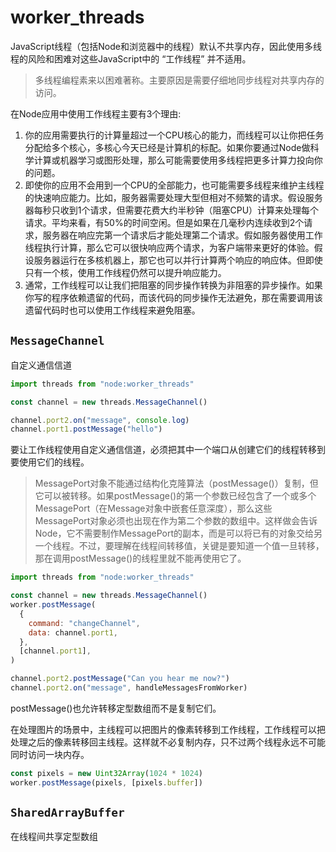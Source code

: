 # worker_threads

JavaScript线程（包括Node和浏览器中的线程）默认不共享内存，因此使用多线程的风险和困难对这些JavaScript中的 “工作线程” 并不适用。

> 多线程编程素来以困难著称。主要原因是需要仔细地同步线程对共享内存的访问。

在Node应用中使用工作线程主要有3个理由:

1. 你的应用需要执行的计算量超过一个CPU核心的能力，而线程可以让你把任务分配给多个核心，多核心今天已经是计算机的标配。如果你要通过Node做科学计算或机器学习或图形处理，那么可能需要使用多线程把更多计算力投向你的问题。
2. 即使你的应用不会用到一个CPU的全部能力，也可能需要多线程来维护主线程的快速响应能力。比如，服务器需要处理大型但相对不频繁的请求。假设服务器每秒只收到1个请求，但需要花费大约半秒钟（阻塞CPU）计算来处理每个请求。平均来看，有50%的时间空闲。但是如果在几毫秒内连续收到2个请求，服务器在响应完第一个请求后才能处理第二个请求。假如服务器使用工作线程执行计算，那么它可以很快响应两个请求，为客户端带来更好的体验。假设服务器运行在多核机器上，那它也可以并行计算两个响应的响应体。但即使只有一个核，使用工作线程仍然可以提升响应能力。
3. 通常，工作线程可以让我们把阻塞的同步操作转换为非阻塞的异步操作。如果你写的程序依赖遗留的代码，而该代码的同步操作无法避免，那在需要调用该遗留代码时也可以使用工作线程来避免阻塞。

## `MessageChannel`

自定义通信信道

```js
import threads from "node:worker_threads"

const channel = new threads.MessageChannel()

channel.port2.on("message", console.log)
channel.port1.postMessage("hello")
```

要让工作线程使用自定义通信信道，必须把其中一个端口从创建它们的线程转移到要使用它们的线程。

> MessagePort对象不能通过结构化克隆算法（postMessage()）复制，但它可以被转移。如果postMessage()的第一个参数已经包含了一个或多个MessagePort（在Message对象中嵌套任意深度），那么这些MessagePort对象必须也出现在作为第二个参数的数组中。这样做会告诉Node，它不需要制作MessagePort的副本，而是可以将已有的对象交给另一个线程。不过，要理解在线程间转移值，关键是要知道一个值一旦转移，那在调用postMessage()的线程里就不能再使用它了。

```js
import threads from "node:worker_threads"

const channel = new threads.MessageChannel()
worker.postMessage(
  {
    command: "changeChannel",
    data: channel.port1,
  },
  [channel.port1],
)

channel.port2.postMessage("Can you hear me now?")
channel.port2.on("message", handleMessagesFromWorker)
```

postMessage()也允许转移定型数组而不是复制它们。

在处理图片的场景中，主线程可以把图片的像素转移到工作线程，工作线程可以把处理之后的像素转移回主线程。这样就不必复制内存，只不过两个线程永远不可能同时访问一块内存。

```js
const pixels = new Uint32Array(1024 * 1024)
worker.postMessage(pixels, [pixels.buffer])
```

## `SharedArrayBuffer`

在线程间共享定型数组
